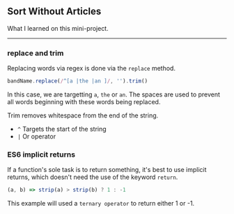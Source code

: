 ## Sort Without Articles

What I learned on this mini-project.

*******

### replace and trim

Replacing words via regex is done via the `replace` method.

``` javascript
bandName.replace(/^[a |the |an ]/, '').trim()
```

In this case, we are targetting `a`, `the` or `an`. The spaces are used to prevent all words beginning with these words being replaced.

Trim removes whitespace from the end of the string.

- `^` Targets the start of the string
- `|` Or operator

### ES6 implicit returns

If a function's sole task is to return something, it's best to use implicit returns, which doesn't need the use of the keyword `return`.

``` javascript
(a, b) => strip(a) > strip(b) ? 1 : -1
```

This example will used a `ternary operator` to return either 1 or -1.
